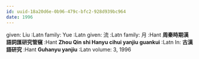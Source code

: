 ```yaml
---
id: uuid-18a20d6e-0b96-479c-bfc2-928d939bc964
date: 1996
---
```


given: Liu  :Latn
family: Yue  :Latn
given: 流  :Latn
family: 月 :Hant
**周秦時期漢語詞匯研究管窺** :Hant
**Zhou Qin shi Hanyu cihui yanjiu guankui** :Latn
In: 
**古漢語研究** :Hant
**Guhanyu yanjiu** :Latn
volume: 3, 1996